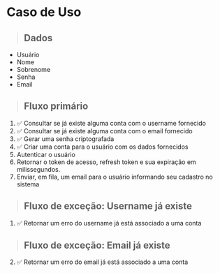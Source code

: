 # Caso de Uso

> ## Dados
* Usuário
* Nome
* Sobrenome
* Senha
* Email

> ## Fluxo primário
1. ✅ Consultar se já existe alguma conta com o username fornecido
2. ✅ Consultar se já existe alguma conta com o email fornecido
3. ✅ Gerar uma senha criptografada
4. ✅ Criar uma conta para o usuário com os dados fornecidos
5. Autenticar o usuário
6. Retornar o token de acesso, refresh token e sua expiração em milissegundos.
7. Enviar, em fila, um email para o usuário informando seu cadastro no sistema

> ## Fluxo de exceção: Username já existe 
1. ✅ Retornar um erro do username já está associado a uma conta

> ## Fluxo de exceção: Email já existe 
2. ✅ Retornar um erro do email já está associado a uma conta
